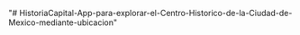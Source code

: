 "# HistoriaCapital-App-para-explorar-el-Centro-Historico-de-la-Ciudad-de-Mexico-mediante-ubicacion" 
